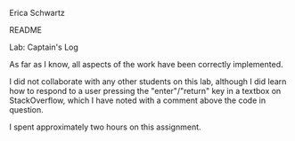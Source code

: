 Erica Schwartz

README

Lab: Captain's Log

As far as I know, all aspects of the work have been correctly implemented.

I did not collaborate with any other students on this lab, although I did learn
how to respond to a user pressing the "enter"/"return" key in a textbox on
StackOverflow, which I have noted with a comment above the code in question.

I spent approximately two hours on this assignment.

